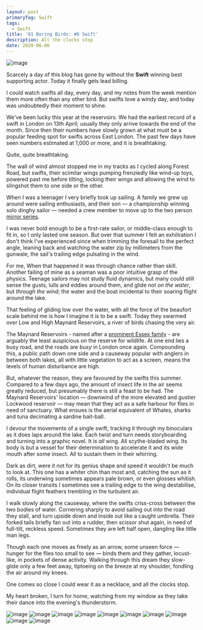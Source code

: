 ```yaml
---
layout: post
primaryTag: Swift
tags:
  - Swift
title: '61 Boring Birds: #6 Swift'
description: All the clocks stop
date: 2020-06-06
---
```

![image](/assets/img/swift.jpg)

Scarcely a day of this blog has gone by without the **Swift** winning best supporting actor. Today it finally gets lead billing.

I could watch swifts all day, every day, and my notes from the week mention them more often than any other bird. But swifts love a windy day, and today was undoubtedly their moment to shine.

We've been lucky this year at the reservoirs. We had the earliest record of a swift in London on 13th April; usually they only arrive towards the end of the month. Since then their numbers have slowly grown at what must be a popular feeding spot for swifts across East London. The past few days have seen numbers estimated at 1,000 or more, and it is breathtaking.

Quite, quite breathtaking.

The wall of wind almost stopped me in my tracks as I cycled along Forest Road, but swifts, their scimitar wings pumping frenziedly like wind-up toys, powered past me before tilting, locking their wings and allowing the wind to slingshot them to one side or the other.

When I was a teenager I very briefly took up sailing. A family we grew up around were sailing enthusiasts, and their son &mdash; a championship winning solo dinghy sailor &mdash; needed a crew member to move up to the two person [mirror series](https://en.wikipedia.org/wiki/Mirror_(dinghy)). 

I was never bold enough to be a first-rate sailor, or middle-class enough to fit in, so I only lasted one season. But over that summer I felt an exhiliration I don't think I've experienced since when trimming the foresail to the perfect angle, leaning back and watching the water zip by millimeters from the gunwale, the sail's trailing edge pulsating in the wind.

For me, When that happened it was through chance rather than skill. Another failing of mine as a seaman was a poor intuitive grasp of the physics. Teenage sailors may not study fluid dynamics, but many could still sense the gusts, lulls and eddies around them, and glide not _on the water_, but _through the wind_; the water and the boat incidental to their soaring flight around the lake.

That feeling of gliding low over the water, with all the force of the beaufort scale behind me is how I imagine it is to be a swift. Today they swarmed over Low and High Maynard Reservoirs, a river of birds chasing the very air.

The Maynard Reservoirs - named after a [prominent Essex family](http://www.henrymaynardhistory.com/maynard-family.html) - are arguably the least auspicious on the reserve for wildlife. At one end lies a busy road, and the roads are _busy_ in London once again. Compounding this, a public path down one side and a causeway popular with anglers in between both lakes, all with little vegetation to act as a screen, means the levels of human disturbance are high. 

But, whatever the reason, they are favoured by the swifts this summer. Compared to a few days ago, the amount of insect life in the air seems greatly reduced, but presumably there is still a feast to be had. The Maynard Reservoirs' location &mdash; downwind of the more elevated and gustier Lockwood reservoir &mdash; may mean that they act as a safe harbour for flies in need of sanctuary. What ensues is the aerial equivalent of Whales, sharks and tuna decimating a sardine bait-ball.

I devour the movements of a single swift, tracking it through my binoculars as it does laps around the lake. Each twist and turn needs storyboarding and turning into a graphic novel. It is _all_ wing. All scythe-bladed wing. Its body is but a vessel for their determination to accelerate it and its wide mouth after some insect. All to sustain them in their whirring.

Dark as dirt, were it not for its genius shape and speed it wouldn't be much to look at. This one has a whiter chin than most and, catching the sun as it rolls, its underwing sometimes appears pale brown, or even glosses whitish. On its closer transits I sometimes see a trailing edge to the wing destabilise, individual flight feathers trembling in the turbulent air. 

I walk slowly along the causeway, where the swifts criss-cross between the two bodies of water. Cornering sharply to avoid sailing out into the road they stall, and turn upside down and inside out like a caught umbrella. Their forked tails briefly fan out into a rudder, then scissor shut again, in need of full-tilt, reckless speed. Sometimes they are left half open, dangling like little man legs.

Though each one moves as freely as an arrow, some unseen force &mdash; hunger for the flies too small to see &mdash; binds them and they gather, locust-like, in pockets of dense activity. Walking through this dream they slow-glide only a few feet away, tiptoeing on the breeze at my shoulder, fondling the air around my knees. 

One comes so close I could wear it as a necklace, and all the clocks stop.

My heart broken, I turn for home, watching from my window as they take their dance into the evening's thunderstorm.

![image](/assets/img/swift-storyboard/1.jpg)
![image](/assets/img/swift-storyboard/2.jpg)
![image](/assets/img/swift-storyboard/3.jpg)
![image](/assets/img/swift-storyboard/4.jpg)
![image](/assets/img/swift-storyboard/5.jpg)
![image](/assets/img/swift-storyboard/6.jpg)
![image](/assets/img/swift-storyboard/7.jpg)
![image](/assets/img/swift-storyboard/8.jpg)
![image](/assets/img/swift-storyboard/9.jpg)
![image](/assets/img/swift-storyboard/10.jpg)
